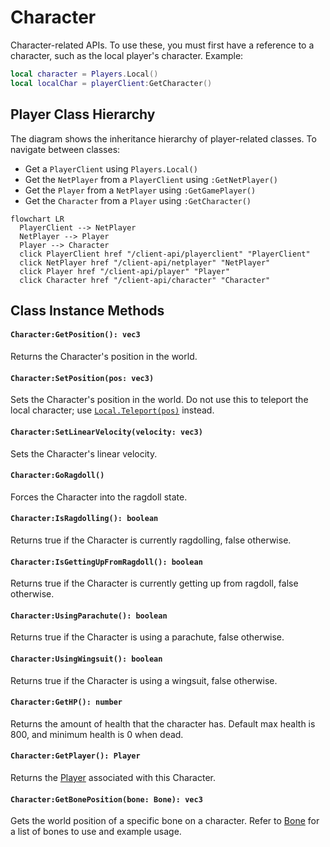 # Character

Character-related APIs. To use these, you must first have a reference to a character, such as the local player's character. Example:

```lua
local character = Players.Local()
local localChar = playerClient:GetCharacter()
```


## Player Class Hierarchy

The diagram shows the inheritance hierarchy of player-related classes. To navigate between classes:
- Get a `PlayerClient` using `Players.Local()`
- Get the `NetPlayer` from a `PlayerClient` using `:GetNetPlayer()`
- Get the `Player` from a `NetPlayer` using `:GetGamePlayer()`
- Get the `Character` from a `Player` using `:GetCharacter()`


```mermaid
flowchart LR
  PlayerClient --> NetPlayer
  NetPlayer --> Player
  Player --> Character
  click PlayerClient href "/client-api/playerclient" "PlayerClient"
  click NetPlayer href "/client-api/netplayer" "NetPlayer"
  click Player href "/client-api/player" "Player"
  click Character href "/client-api/character" "Character"
```

## Class Instance Methods

#### `Character:GetPosition(): vec3`

Returns the Character's position in the world.


#### `Character:SetPosition(pos: vec3)`

Sets the Character's position in the world. Do not use this to teleport the local character; use [`Local.Teleport(pos)`](/client-api/local#localteleportpos-vec3) instead.

#### `Character:SetLinearVelocity(velocity: vec3)`

Sets the Character's linear velocity.


#### `Character:GoRagdoll()`

Forces the Character into the ragdoll state.

#### `Character:IsRagdolling(): boolean`

Returns true if the Character is currently ragdolling, false otherwise.

#### `Character:IsGettingUpFromRagdoll(): boolean`

Returns true if the Character is currently getting up from ragdoll, false otherwise.


#### `Character:UsingParachute(): boolean`

Returns true if the Character is using a parachute, false otherwise.


#### `Character:UsingWingsuit(): boolean`

Returns true if the Character is using a wingsuit, false otherwise.


#### `Character:GetHP(): number`

Returns the amount of health that the character has. Default max health is 800, and minimum health is 0 when dead.


#### `Character:GetPlayer(): Player`

Returns the [Player](/client-api/player) associated with this Character.


#### `Character:GetBonePosition(bone: Bone): vec3`

Gets the world position of a specific bone on a character. Refer to [Bone](/client-api/bone) for a list of bones to use and example usage.

